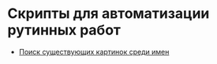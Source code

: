 # Скрипты для автоматизации рутинных работ

- [Поиск существующих картинок среди имен](search-for-existing-images-among-names/README.md)
